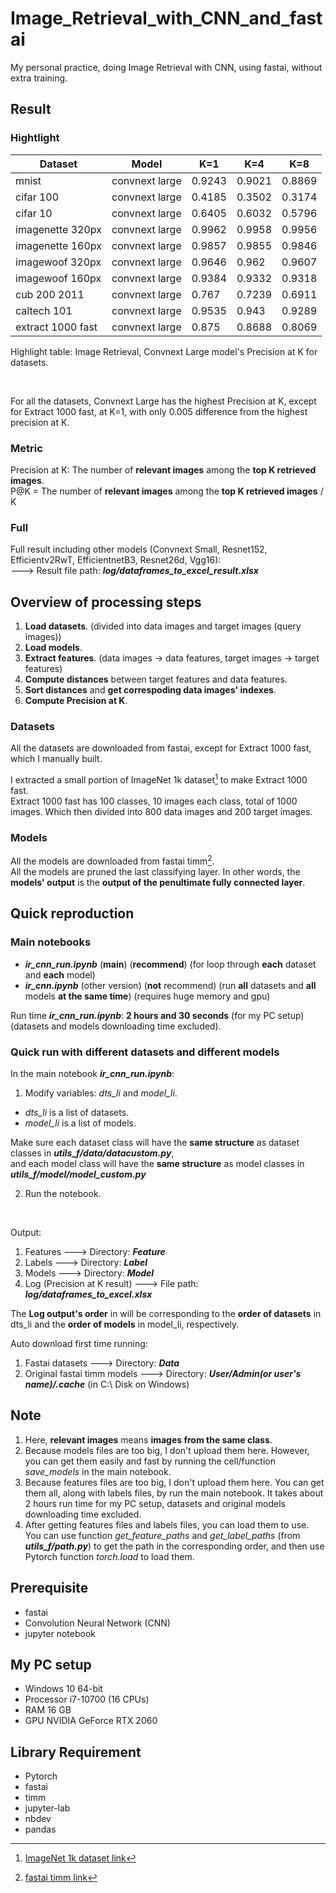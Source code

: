 # Image_Retrieval_with_CNN_and_fastai
My personal practice, doing Image Retrieval with CNN, using fastai, without extra training.


## Result  

### Hightlight

| Dataset | Model | K=1 | K=4 | K=8 |
| ------- | ----- | --- | --- | --- |
| mnist | convnext large | 0.9243 | 0.9021 | 0.8869 |
| cifar 100 | convnext large | 0.4185 | 0.3502 | 0.3174 |
| cifar 10 | convnext large | 0.6405 | 0.6032 | 0.5796 |
| imagenette 320px | convnext large | 0.9962 | 0.9958 | 0.9956 |
| imagenette 160px | convnext large | 0.9857 | 0.9855 | 0.9846 |
| imagewoof 320px | convnext large | 0.9646 | 0.962 | 0.9607 |
| imagewoof 160px | convnext large | 0.9384 | 0.9332 | 0.9318 |
| cub 200 2011 | convnext large | 0.767 | 0.7239 | 0.6911 |
| caltech 101 | convnext large | 0.9535 | 0.943 | 0.9289 |
| extract 1000 fast | convnext large | 0.875 | 0.8688 | 0.8069 |  

Highlight table: Image Retrieval, Convnext Large model's Precision at K for datasets.

<br>

For all the datasets, Convnext Large has the highest Precision at K, except for Extract 1000 fast, at K=1, with only 0.005 difference from the highest precision at K.

### Metric

Precision at K: The number of **relevant images** among the **top K retrieved images**.  
P@K = The number of **relevant images** among the **top K retrieved images** / K

### Full
Full result including other models (Convnext Small, Resnet152, Efficientv2RwT, EfficientnetB3, Resnet26d, Vgg16):  
---> Result file path: ***log/dataframes_to_excel_result.xlsx***


## Overview of processing steps

1. **Load datasets**. (divided into data images and target images (query images))
2. **Load models**.  
3. **Extract features**. (data images -> data features, target images -> target features)
4. **Compute distances** between target features and data features.
5. **Sort distances** and **get correspoding data images' indexes**.
6. **Compute Precision at K**.

### Datasets

All the datasets are downloaded from fastai, except for Extract 1000 fast, which I manually built.

I extracted a small portion of ImageNet 1k dataset[^1] to make Extract 1000 fast.  
Extract 1000 fast has 100 classes, 10 images each class, total of 1000 images. Which then divided into 800 data images and 200 target images.  

### Models

All the models are downloaded from fastai timm[^2].  
All the models are pruned the last classifying layer. In other words, the **models' output** is the **output of the penultimate fully connected layer**.  

## Quick reproduction

### Main notebooks

- ***ir_cnn_run.ipynb*** (**main**) (**recommend**) (for loop through **each** dataset and **each** model)
- ***ir_cnn.ipynb*** (other version) (**not** recommend) (run **all** datasets and **all** models **at the same time**) (requires huge memory and gpu)

Run time ***ir_cnn_run.ipynb***: **2 hours and 30 seconds** (for my PC setup) (datasets and models downloading time excluded).

### Quick run with different datasets and different models

In the main notebook ***ir_cnn_run.ipynb***:  
1. Modify variables: *dts_li* and *model_li*.  
- *dts_li* is a list of datasets.  
- *model_li* is a list of models.

Make sure each dataset class will have the **same structure** as dataset classes in ***utils_f/data/datacustom.py***,  
and each model class will have the **same structure** as model classes in ***utils_f/model/model_custom.py***

2. Run the notebook.

<br>

Output:
1. Features ---> Directory: ***Feature***
2. Labels ---> Directory: ***Label***
3. Models ---> Directory: ***Model***
4. Log (Precision at K result) ---> File path: ***log/dataframes_to_excel.xlsx***

The **Log output's order** in will be corresponding to the **order of datasets** in dts_li and the **order of models** in model_li, respectively.

Auto download first time running:
1. Fastai datasets ---> Directory: ***Data***
2. Original fastai timm models ---> Directory: ***User/Admin(or user's name)/.cache*** (in C:\ Disk on Windows)

## Note

1. Here, **relevant images** means **images from the same class**.
2. Because models files are too big, I don't upload them here. However, you can get them easily and fast by running the cell/function *save_models* in the main notebook.  
3. Because features files are too big, I don't upload them here. You can get them all, along with labels files, by run the main notebook. It takes about 2 hours run time for my PC setup, datasets and original models downloading time excluded.
4. After getting features files and labels files, you can load them to use. You can use function *get_feature_paths* and *get_label_paths* (from ***utils_f/path.py***) to get the path in the corresponding order, and then use Pytorch function *torch.load* to load them.

## Prerequisite

- fastai  
- Convolution Neural Network (CNN)  
- jupyter notebook  

## My PC setup 

- Windows 10 64-bit  
- Processor i7-10700 (16 CPUs)  
- RAM 16 GB  
- GPU NVIDIA GeForce RTX 2060  

## Library Requirement

- Pytorch  
- fastai  
- timm  
- jupyter-lab  
- nbdev  
- pandas  

[^1]: [ImageNet 1k dataset link](https://www.kaggle.com/datasets/kerrit/imagenet1kmediumtest-10k)
[^2]: [fastai timm link](https://timm.fast.ai/)
